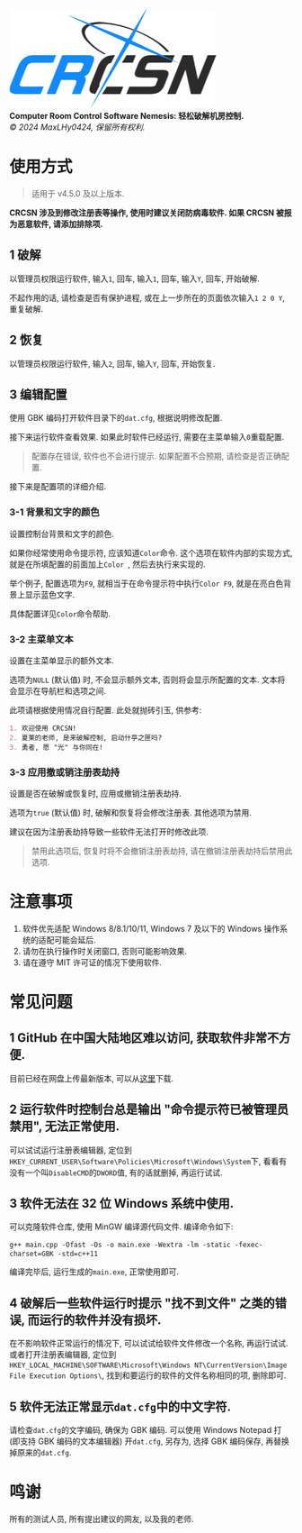![logo](logo.png)\
**Computer Room Control Software Nemesis: 轻松破解机房控制.**\
*©️ 2024 MaxLHy0424, 保留所有权利.*

# 使用方式

> 适用于 v4.5.0 及以上版本.

**CRCSN 涉及到修改注册表等操作, 使用时建议关闭防病毒软件. 如果 CRCSN 被报为恶意软件, 请添加排除项.**

## 1 破解

以管理员权限运行软件, 输入`1`, 回车, 输入`1`, 回车, 输入`Y`, 回车, 开始破解.

不起作用的话, 请检查是否有保护进程, 或在上一步所在的页面依次输入`1 2 0 Y`, 重复破解.

## 2 恢复

以管理员权限运行软件, 输入`2`, 回车, 输入`Y`, 回车, 开始恢复.

## 3 编辑配置

使用 GBK 编码打开软件目录下的`dat.cfg`, 根据说明修改配置.

接下来运行软件查看效果. 如果此时软件已经运行, 需要在主菜单输入`0`重载配置.

> 配置存在错误, 软件也不会进行提示. 如果配置不合预期, 请检查是否正确配置.

接下来是配置项的详细介绍.

### 3-1 背景和文字的颜色

设置控制台背景和文字的颜色.

如果你经常使用命令提示符, 应该知道`Color`命令. 这个选项在软件内部的实现方式, 就是在所填配置的前面加上`Color `, 然后去执行来实现的.

举个例子, 配置选项为`F9`, 就相当于在命令提示符中执行`Color F9`, 就是在亮白色背景上显示蓝色文字.

具体配置详见`Color`命令帮助.

### 3-2 主菜单文本

设置在主菜单显示的额外文本.

选项为`NULL` (默认值) 时, 不会显示额外文本, 否则将会显示所配置的文本. 文本将会显示在导航栏和选项之间.

此项请根据使用情况自行配置. 此处就抛砖引玉, 供参考:
````Markdown
1. 欢迎使用 CRCSN!
2. 夏莱的老师, 是来破解控制, 启动什亭之匣吗?
3. 勇者, 愿 "光" 与你同在!
````

### 3-3 应用撤或销注册表劫持

设置是否在破解或恢复时, 应用或撤销注册表劫持.

选项为`true` (默认值) 时, 破解和恢复将会修改注册表. 其他选项为禁用.

建议在因为注册表劫持导致一些软件无法打开时修改此项.

> 禁用此选项后, 恢复时将不会撤销注册表劫持, 请在撤销注册表劫持后禁用此选项.

# 注意事项

1. 软件优先适配 Windows 8/8.1/10/11, Windows 7 及以下的 Windows 操作系统的适配可能会延后.
2. 请勿在执行操作时关闭窗口, 否则可能影响效果.
3. 请在遵守 MIT 许可证的情况下使用软件.

# 常见问题

## 1 GitHub 在中国大陆地区难以访问, 获取软件非常不方便.

目前已经在网盘上传最新版本, 可以从[这里](https://www.123pan.com/s/HmR8jv-tZLN.html)下载.

## 2 运行软件时控制台总是输出 "命令提示符已被管理员禁用", 无法正常使用.

可以试试运行注册表编辑器, 定位到`HKEY_CURRENT_USER\Software\Policies\Microsoft\Windows\System`下, 看看有没有一个叫`DisableCMD`的`DWORD`值, 有的话就删掉, 再运行试试.

## 3 软件无法在 32 位 Windows 系统中使用.

可以克隆软件仓库, 使用 MinGW 编译源代码文件. 编译命令如下:
````Batch
g++ main.cpp -Ofast -Os -o main.exe -Wextra -lm -static -fexec-charset=GBK -std=c++11
````
编译完毕后, 运行生成的`main.exe`, 正常使用即可.

## 4 破解后一些软件运行时提示 "找不到文件" 之类的错误, 而运行的软件并没有损坏.

在不影响软件正常运行的情况下, 可以试试给软件文件修改一个名称, 再运行试试. 或者打开注册表编辑器, 定位到`HKEY_LOCAL_MACHINE\SOFTWARE\Microsoft\Windows NT\CurrentVersion\Image File Execution Options\`, 找到和要运行的软件的文件名称相同的项, 删除即可.

## 5 软件无法正常显示`dat.cfg`中的中文字符.

请检查`dat.cfg`的文字编码, 确保为 GBK 编码. 可以使用 Windows Notepad 打 (即支持 GBK 编码的文本编辑器) 开`dat.cfg`, 另存为, 选择 GBK 编码保存, 再替换掉原来的`dat.cfg`.

# 鸣谢

所有的测试人员, 所有提出建议的网友, 以及我的老师.
